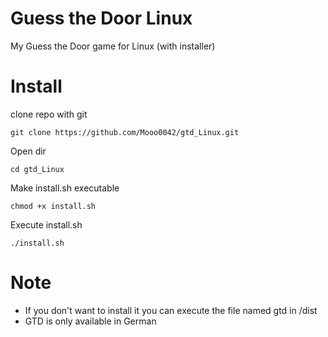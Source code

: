 # Guess the Door Linux
My Guess the Door game for Linux (with installer)

# Install
clone repo with git
```
git clone https://github.com/Mooo0042/gtd_Linux.git
```
Open dir
```
cd gtd_Linux
```
Make install.sh executable
```
chmod +x install.sh
```
Execute install.sh
```
./install.sh
```
# Note
- If you don't want to install it you can execute the file named gtd in /dist
- GTD is only available in German
